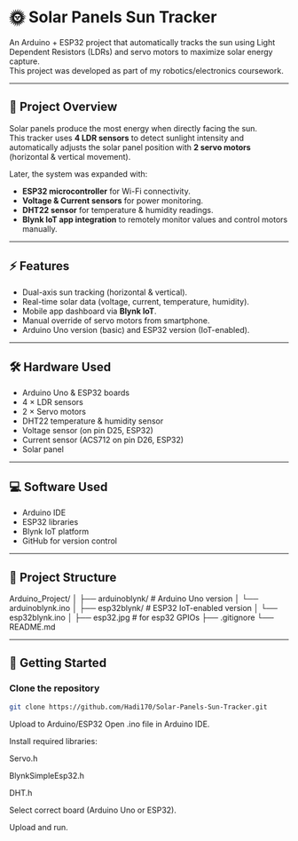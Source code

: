 # 🌞 Solar Panels Sun Tracker

An Arduino + ESP32 project that automatically tracks the sun using Light Dependent Resistors (LDRs) and servo motors to maximize solar energy capture.  
This project was developed as part of my robotics/electronics coursework.

---

## 📖 Project Overview
Solar panels produce the most energy when directly facing the sun.  
This tracker uses **4 LDR sensors** to detect sunlight intensity and automatically adjusts the solar panel position with **2 servo motors** (horizontal & vertical movement).

Later, the system was expanded with:
- **ESP32 microcontroller** for Wi-Fi connectivity.
- **Voltage & Current sensors** for power monitoring.
- **DHT22 sensor** for temperature & humidity readings.
- **Blynk IoT app integration** to remotely monitor values and control motors manually.

---

## ⚡ Features
- Dual-axis sun tracking (horizontal & vertical).
- Real-time solar data (voltage, current, temperature, humidity).
- Mobile app dashboard via **Blynk IoT**.
- Manual override of servo motors from smartphone.
- Arduino Uno version (basic) and ESP32 version (IoT-enabled).

---

## 🛠 Hardware Used
- Arduino Uno & ESP32 boards
- 4 × LDR sensors
- 2 × Servo motors
- DHT22 temperature & humidity sensor
- Voltage sensor (on pin D25, ESP32)
- Current sensor (ACS712 on pin D26, ESP32)
- Solar panel

---

## 💻 Software Used
- Arduino IDE
- ESP32 libraries
- Blynk IoT platform
- GitHub for version control

---

## 📂 Project Structure
Arduino_Project/
│
├── arduinoblynk/ # Arduino Uno version
│ └── arduinoblynk.ino
│
├── esp32blynk/ # ESP32 IoT-enabled version
│ └── esp32blynk.ino
│
├── esp32.jpg # for esp32 GPIOs
├── .gitignore
└── README.md



---

## 🚀 Getting Started

### Clone the repository
```bash
git clone https://github.com/Hadi170/Solar-Panels-Sun-Tracker.git

```
Upload to Arduino/ESP32
Open .ino file in Arduino IDE.

Install required libraries:

Servo.h

BlynkSimpleEsp32.h

DHT.h

Select correct board (Arduino Uno or ESP32).

Upload and run.
